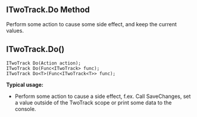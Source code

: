 

## ITwoTrack.Do Method
Perform some action to cause some side effect, and keep the current values.

## ITwoTrack.Do()
```
ITwoTrack Do(Action action);
ITwoTrack Do(Func<ITwoTrack> func);
ITwoTrack Do<T>(Func<ITwoTrack<T>> func);
```

**Typical usage:** 
- Perform some action to cause a side effect, f.ex. Call SaveChanges, set a value outside of the TwoTrack scope or print some data to the console.
